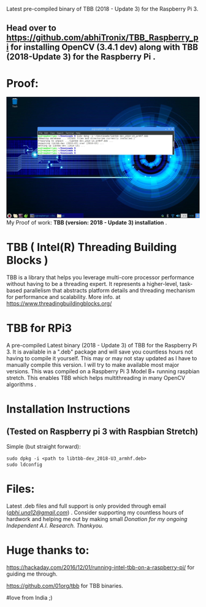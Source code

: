 Latest pre-compiled binary of TBB (2018 - Update 3) for the Raspberry Pi 3.

## Head over to https://github.com/abhiTronix/TBB_Raspberry_pi for installing OpenCV (3.4.1 dev) along with TBB (2018-Update 3) for the Raspberry Pi .

# Proof:

![](https://github.com/abhiTronix/TBB_Raspberry_pi/blob/master/Screenshot%20from%202018-04-05%2014-58-08.jpg)
My Proof of work: **TBB (version: 2018 - Update 3) installation** .

# TBB ( Intel(R) Threading Building Blocks )
TBB is a library that helps you leverage multi-core processor performance without having to be a threading expert. It represents a higher-level, task-based parallelism that abstracts platform details and threading mechanism for performance and scalability.
More info. at https://www.threadingbuildingblocks.org/

# TBB for RPi3
A pre-compiled Latest binary (2018 - Update 3) of TBB for the Raspberry Pi 3. It is available in a ".deb" package and will save you countless hours not having to compile it yourself.  This may or may not stay updated as I have to manually compile this version.  I will try to make available most major versions.  This was compiled on a Raspberry Pi 3 Model B+ running raspbian stretch.  This enables TBB which helps multithreading in many OpenCV algorithms .

# Installation Instructions
## (Tested on Raspberry pi 3 with Raspbian Stretch)
Simple (but straight forward):
```
sudo dpkg -i <path to libtbb-dev_2018-U3_armhf.deb>
sudo ldconfig
```
# Files:
Latest .deb files and full support is only provided through email (*abhi.una12@gmail.com*) . Consider supporting my countless hours of hardwork and helping me out by making small *Donation for my ongoing Independent A.I. Research. Thankyou.*

# Huge thanks to:
https://hackaday.com/2016/12/01/running-intel-tbb-on-a-raspberry-pi/ for guiding me through.

https://github.com/01org/tbb for TBB binaries.

#love from India ;)
